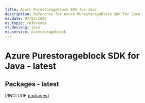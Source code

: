 ```yaml
---
title: Azure Purestorageblock SDK for Java
description: Reference for Azure Purestorageblock SDK for Java
ms.date: 07/03/2025
ms.topic: reference
ms.devlang: java
ms.service: purestorageblock
---
```

# Azure Purestorageblock SDK for Java - latest
## Packages - latest
[!INCLUDE [packages](purestorageblock-index.md)]